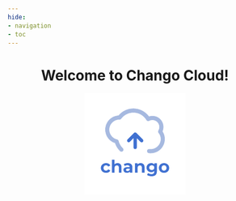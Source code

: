 ```yaml
---
hide:
- navigation
- toc
---
```


<h1 align="center">Welcome to Chango Cloud!</h1>


<p align="center">
  <img src="./images/chango-logo.png">
</p>
